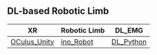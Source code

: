 ## DL-based Robotic Limb   


| XR | Robotic Limb | DL_EMG |
| --- | --- | --- |
| [OCulus_Unity](https://drive.google.com/drive/folders/1KOzx9fNP8eGDVLE4LK_4VZ5H-wa4N0vl?usp=sharing) | [ino_Robot](https://drive.google.com/drive/folders/1gqP7KirgOuSPQkG0eFLWTD97BvK3stGE?usp=sharing) | [DL_Python](https://drive.google.com/drive/folders/1Sxz88ArwStHKl7JZRlWgzRT4N5KHkn5N?usp=sharing) |
